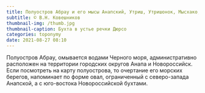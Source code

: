 ```yaml
---
title: Полуостров Абрау и его мысы Анапский, Утриш, Утришонок, Мысхако, Любви
subtitle: © В.Н. Ковешников
thumbnail-img: /thumb.jpg
thumbnail-caption: Бухта в устье речки Дюрсо
categories: toponymy
date: 2021-08-27 08:10
---
```

Полуостров Абрау, омывается водами Черного моря, административно расположен на территории городских округов Анапа и Новороссийск. Если посмотреть на карту полуострова, то очертание его морских берегов, напоминает по форме овал, ограниченный с северо-запада Анапской, а с юго-востока Новороссийской бухтами.
